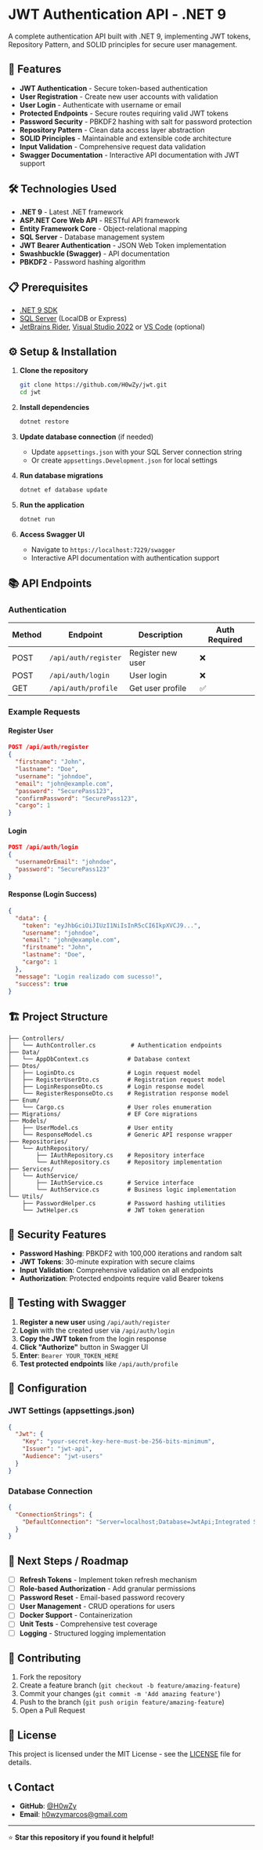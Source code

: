 # JWT Authentication API - .NET 9

A complete authentication API built with .NET 9, implementing JWT tokens, Repository Pattern, and SOLID principles for secure user management.

## 🚀 Features

- **JWT Authentication** - Secure token-based authentication
- **User Registration** - Create new user accounts with validation
- **User Login** - Authenticate with username or email
- **Protected Endpoints** - Secure routes requiring valid JWT tokens
- **Password Security** - PBKDF2 hashing with salt for password protection
- **Repository Pattern** - Clean data access layer abstraction
- **SOLID Principles** - Maintainable and extensible code architecture
- **Input Validation** - Comprehensive request data validation
- **Swagger Documentation** - Interactive API documentation with JWT support

## 🛠️ Technologies Used

- **.NET 9** - Latest .NET framework
- **ASP.NET Core Web API** - RESTful API framework
- **Entity Framework Core** - Object-relational mapping
- **SQL Server** - Database management system
- **JWT Bearer Authentication** - JSON Web Token implementation
- **Swashbuckle (Swagger)** - API documentation
- **PBKDF2** - Password hashing algorithm

## 📋 Prerequisites

- [.NET 9 SDK](https://dotnet.microsoft.com/download/dotnet/9.0)
- [SQL Server](https://www.microsoft.com/sql-server) (LocalDB or Express)
- [JetBrains Rider](https://www.jetbrains.com/rider/), [Visual Studio 2022](https://visualstudio.microsoft.com/) or [VS Code](https://code.visualstudio.com/) (optional)

## ⚙️ Setup & Installation

1. **Clone the repository**
   ```bash
   git clone https://github.com/H0wZy/jwt.git
   cd jwt
   ```

2. **Install dependencies**
   ```bash
   dotnet restore
   ```

3. **Update database connection** (if needed)
   - Update `appsettings.json` with your SQL Server connection string
   - Or create `appsettings.Development.json` for local settings

4. **Run database migrations**
   ```bash
   dotnet ef database update
   ```

5. **Run the application**
   ```bash
   dotnet run
   ```

6. **Access Swagger UI**
   - Navigate to `https://localhost:7229/swagger`
   - Interactive API documentation with authentication support

## 📚 API Endpoints

### Authentication

| Method | Endpoint | Description | Auth Required |
|--------|----------|-------------|---------------|
| POST | `/api/auth/register` | Register new user | ❌ |
| POST | `/api/auth/login` | User login | ❌ |
| GET | `/api/auth/profile` | Get user profile | ✅ |

### Example Requests

#### Register User
```json
POST /api/auth/register
{
  "firstname": "John",
  "lastname": "Doe",
  "username": "johndoe",
  "email": "john@example.com",
  "password": "SecurePass123",
  "confirmPassword": "SecurePass123",
  "cargo": 1
}
```

#### Login
```json
POST /api/auth/login
{
  "usernameOrEmail": "johndoe",
  "password": "SecurePass123"
}
```

#### Response (Login Success)
```json
{
  "data": {
    "token": "eyJhbGciOiJIUzI1NiIsInR5cCI6IkpXVCJ9...",
    "username": "johndoe",
    "email": "john@example.com",
    "firstname": "John",
    "lastname": "Doe",
    "cargo": 1
  },
  "message": "Login realizado com sucesso!",
  "success": true
}
```

## 🏗️ Project Structure

```
├── Controllers/
│   └── AuthController.cs          # Authentication endpoints
├── Data/
│   └── AppDbContext.cs           # Database context
├── Dtos/
│   ├── LoginDto.cs               # Login request model
│   ├── RegisterUserDto.cs        # Registration request model
│   ├── LoginResponseDto.cs       # Login response model
│   └── RegisterResponseDto.cs    # Registration response model
├── Enum/
│   └── Cargo.cs                  # User roles enumeration
├── Migrations/                   # EF Core migrations
├── Models/
│   ├── UserModel.cs              # User entity
│   └── ResponseModel.cs          # Generic API response wrapper
├── Repositories/
│   └── AuthRepository/
│       ├── IAuthRepository.cs    # Repository interface
│       └── AuthRepository.cs     # Repository implementation
├── Services/
│   └── AuthService/
│       ├── IAuthService.cs       # Service interface
│       └── AuthService.cs        # Business logic implementation
└── Utils/
    ├── PasswordHelper.cs         # Password hashing utilities
    └── JwtHelper.cs              # JWT token generation
```

## 🔐 Security Features

- **Password Hashing**: PBKDF2 with 100,000 iterations and random salt
- **JWT Tokens**: 30-minute expiration with secure claims
- **Input Validation**: Comprehensive validation on all endpoints
- **Authorization**: Protected endpoints require valid Bearer tokens

## 🧪 Testing with Swagger

1. **Register a new user** using `/api/auth/register`
2. **Login** with the created user via `/api/auth/login`
3. **Copy the JWT token** from the login response
4. **Click "Authorize"** button in Swagger UI
5. **Enter**: `Bearer YOUR_TOKEN_HERE`
6. **Test protected endpoints** like `/api/auth/profile`

## 🔧 Configuration

### JWT Settings (appsettings.json)
```json
{
  "Jwt": {
    "Key": "your-secret-key-here-must-be-256-bits-minimum",
    "Issuer": "jwt-api",
    "Audience": "jwt-users"
  }
}
```

### Database Connection
```json
{
  "ConnectionStrings": {
    "DefaultConnection": "Server=localhost;Database=JwtApi;Integrated Security=true;TrustServerCertificate=true"
  }
}
```

## 🚀 Next Steps / Roadmap

- [ ] **Refresh Tokens** - Implement token refresh mechanism
- [ ] **Role-based Authorization** - Add granular permissions
- [ ] **Password Reset** - Email-based password recovery
- [ ] **User Management** - CRUD operations for users
- [ ] **Docker Support** - Containerization
- [ ] **Unit Tests** - Comprehensive test coverage
- [ ] **Logging** - Structured logging implementation

## 🤝 Contributing

1. Fork the repository
2. Create a feature branch (`git checkout -b feature/amazing-feature`)
3. Commit your changes (`git commit -m 'Add amazing feature'`)
4. Push to the branch (`git push origin feature/amazing-feature`)
5. Open a Pull Request

## 📄 License

This project is licensed under the MIT License - see the [LICENSE](LICENSE) file for details.

## 📞 Contact

- **GitHub**: [@H0wZy](https://github.com/H0wZy)
- **Email**: h0wzymarcos@gmail.com

---

⭐ **Star this repository if you found it helpful!**
